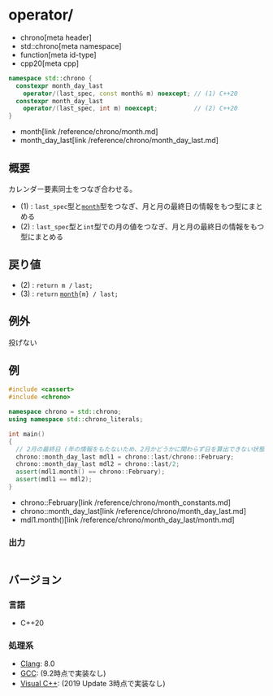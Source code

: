 # operator/
* chrono[meta header]
* std::chrono[meta namespace]
* function[meta id-type]
* cpp20[meta cpp]

```cpp
namespace std::chrono {
  constexpr month_day_last
    operator/(last_spec, const month& m) noexcept; // (1) C++20
  constexpr month_day_last
    operator/(last_spec, int m) noexcept;          // (2) C++20
}
```
* month[link /reference/chrono/month.md]
* month_day_last[link /reference/chrono/month_day_last.md]

## 概要
カレンダー要素同士をつなぎ合わせる。

- (1) : `last_spec`型と[`month`](/reference/chrono/month.md)型をつなぎ、月と月の最終日の情報をもつ型にまとめる
- (2) : `last_spec`型と`int`型での月の値をつなぎ、月と月の最終日の情報をもつ型にまとめる


## 戻り値
- (2) : `return m /` `last;`
- (3) : `return` [`month`](/reference/chrono/month.md)`{m} / last;`


## 例外
投げない


## 例
```cpp example
#include <cassert>
#include <chrono>

namespace chrono = std::chrono;
using namespace std::chrono_literals;

int main()
{
  // 2月の最終日 (年の情報をもたないため、2月かどうかに関わらず日を算出できない状態)
  chrono::month_day_last mdl1 = chrono::last/chrono::February;
  chrono::month_day_last mdl2 = chrono::last/2;
  assert(mdl1.month() == chrono::February);
  assert(mdl1 == mdl2);
}
```
* chrono::February[link /reference/chrono/month_constants.md]
* chrono::month_day_last[link /reference/chrono/month_day_last.md]
* mdl1.month()[link /reference/chrono/month_day_last/month.md]

### 出力
```
```

## バージョン
### 言語
- C++20

### 処理系
- [Clang](/implementation.md#clang): 8.0
- [GCC](/implementation.md#gcc): (9.2時点で実装なし)
- [Visual C++](/implementation.md#visual_cpp): (2019 Update 3時点で実装なし)
